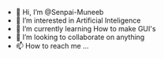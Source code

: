 - 👋 Hi, I’m @Senpai-Muneeb
- 👀 I’m interested in Artificial Inteligence
- 🌱 I’m currently learning How to make GUI's
- 💞️ I’m looking to collaborate on anything
- 📫 How to reach me ...

<!---
Senpai-Muneeb/Senpai-Muneeb is a ✨ special ✨ repository because its `README.md` (this file) appears on your GitHub profile.
You can click the Preview link to take a look at your changes.
--->

